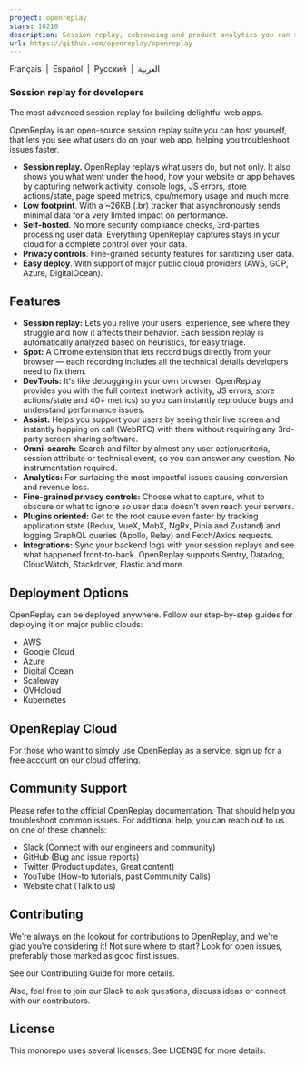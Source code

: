 ```yaml
---
project: openreplay
stars: 10210
description: Session replay, cobrowsing and product analytics you can self-host. Ideal for reproducing issues and iterating on your product.
url: https://github.com/openreplay/openreplay
---
```


Français  |  Español  |  Русский  |  العربية

### Session replay for developers

The most advanced session replay for building delightful web apps.

OpenReplay is an open-source session replay suite you can host yourself, that lets you see what users do on your web app, helping you troubleshoot issues faster.

-   **Session replay.** OpenReplay replays what users do, but not only. It also shows you what went under the hood, how your website or app behaves by capturing network activity, console logs, JS errors, store actions/state, page speed metrics, cpu/memory usage and much more.
-   **Low footprint**. With a ~26KB (.br) tracker that asynchronously sends minimal data for a very limited impact on performance.
-   **Self-hosted**. No more security compliance checks, 3rd-parties processing user data. Everything OpenReplay captures stays in your cloud for a complete control over your data.
-   **Privacy controls**. Fine-grained security features for sanitizing user data.
-   **Easy deploy**. With support of major public cloud providers (AWS, GCP, Azure, DigitalOcean).

Features
--------

-   **Session replay:** Lets you relive your users' experience, see where they struggle and how it affects their behavior. Each session replay is automatically analyzed based on heuristics, for easy triage.
-   **Spot:** A Chrome extension that lets record bugs directly from your browser — each recording includes all the technical details developers need to fix them.
-   **DevTools:** It's like debugging in your own browser. OpenReplay provides you with the full context (network activity, JS errors, store actions/state and 40+ metrics) so you can instantly reproduce bugs and understand performance issues.
-   **Assist:** Helps you support your users by seeing their live screen and instantly hopping on call (WebRTC) with them without requiring any 3rd-party screen sharing software.
-   **Omni-search:** Search and filter by almost any user action/criteria, session attribute or technical event, so you can answer any question. No instrumentation required.
-   **Analytics:** For surfacing the most impactful issues causing conversion and revenue loss.
-   **Fine-grained privacy controls:** Choose what to capture, what to obscure or what to ignore so user data doesn't even reach your servers.
-   **Plugins oriented:** Get to the root cause even faster by tracking application state (Redux, VueX, MobX, NgRx, Pinia and Zustand) and logging GraphQL queries (Apollo, Relay) and Fetch/Axios requests.
-   **Integrations:** Sync your backend logs with your session replays and see what happened front-to-back. OpenReplay supports Sentry, Datadog, CloudWatch, Stackdriver, Elastic and more.

Deployment Options
------------------

OpenReplay can be deployed anywhere. Follow our step-by-step guides for deploying it on major public clouds:

-   AWS
-   Google Cloud
-   Azure
-   Digital Ocean
-   Scaleway
-   OVHcloud
-   Kubernetes

OpenReplay Cloud
----------------

For those who want to simply use OpenReplay as a service, sign up for a free account on our cloud offering.

Community Support
-----------------

Please refer to the official OpenReplay documentation. That should help you troubleshoot common issues. For additional help, you can reach out to us on one of these channels:

-   Slack (Connect with our engineers and community)
-   GitHub (Bug and issue reports)
-   Twitter (Product updates, Great content)
-   YouTube (How-to tutorials, past Community Calls)
-   Website chat (Talk to us)

Contributing
------------

We're always on the lookout for contributions to OpenReplay, and we're glad you're considering it! Not sure where to start? Look for open issues, preferably those marked as good first issues.

See our Contributing Guide for more details.

Also, feel free to join our Slack to ask questions, discuss ideas or connect with our contributors.

License
-------

This monorepo uses several licenses. See LICENSE for more details.
